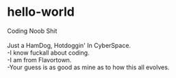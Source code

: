 # hello-world
Coding Noob Shit<br>
<br>
Just a HamDog, Hotdoggin' In CyberSpace.<br>
  -I know fuckall about coding.<br>
  -I am from Flavortown.<br>
  -Your guess is as good as mine as to how this all evolves.<br>
